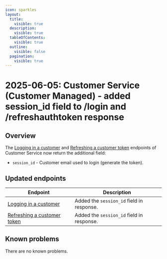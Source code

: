 ```yaml
---
icon: sparkles
layout:
  title:
    visible: true
  description:
    visible: true
  tableOfContents:
    visible: true
  outline:
    visible: false
  pagination:
    visible: true
---
```


# 2025-06-05: Customer Service (Customer Managed) - added session_id field to /login and /refreshauthtoken response

## Overview

The [Logging in a customer](https://developer.emporix.io/api-references/api-guides//companies-and-customers/customer-management/api-reference/authentication-and-authorization#post-customer-tenant-login) and [Refreshing a customer token](https://developer.emporix.io/api-references/api-guides//companies-and-customers/customer-management/api-reference/authentication-and-authorization#get-customer-tenant-refreshauthtoken) endpoints of Customer Service now return the additional field:
* `session_id` - Customer email used to login (generate the token).

## Updated endpoints

| Endpoint                                                                                          | Description                               |
|---------------------------------------------------------------------------------------------------|-------------------------------------------|
| [Logging in a customer](https://developer.emporix.io/api-references/api-guides//companies-and-customers/customer-management/api-reference/authentication-and-authorization#post-customer-tenant-login)               | Added the `session_id` field in response. |
| [Refreshing a customer token](https://developer.emporix.io/api-references/api-guides//companies-and-customers/customer-management/api-reference/authentication-and-authorization#get-customer-tenant-refreshauthtoken)              | Added the `session_id` field in response. |

## Known problems

There are no known problems.